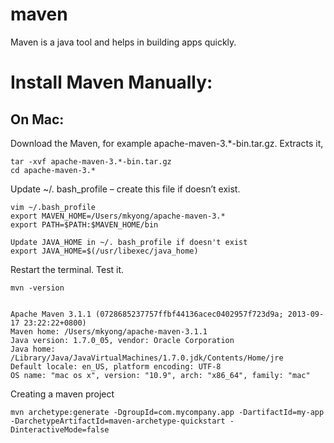 # maven
Maven is a java tool and helps in building apps quickly.

Install Maven Manually:
======================

On Mac:
---

Download the Maven, for example apache-maven-3.*-bin.tar.gz. Extracts it,

	tar -xvf apache-maven-3.*-bin.tar.gz
	cd apache-maven-3.*


Update ~/. bash_profile – create this file if doesn’t exist.
	
	vim ~/.bash_profile
	export MAVEN_HOME=/Users/mkyong/apache-maven-3.*
	export PATH=$PATH:$MAVEN_HOME/bin

	Update JAVA_HOME in ~/. bash_profile if doesn't exist
	export JAVA_HOME=$(/usr/libexec/java_home)


Restart the terminal. Test it.
	
	mvn -version


	Apache Maven 3.1.1 (0728685237757ffbf44136acec0402957f723d9a; 2013-09-17 23:22:22+0800)
	Maven home: /Users/mkyong/apache-maven-3.1.1
	Java version: 1.7.0_05, vendor: Oracle Corporation
	Java home: /Library/Java/JavaVirtualMachines/1.7.0.jdk/Contents/Home/jre
	Default locale: en_US, platform encoding: UTF-8
	OS name: "mac os x", version: "10.9", arch: "x86_64", family: "mac"


Creating a maven project

	mvn archetype:generate -DgroupId=com.mycompany.app -DartifactId=my-app -DarchetypeArtifactId=maven-archetype-quickstart -DinteractiveMode=false




